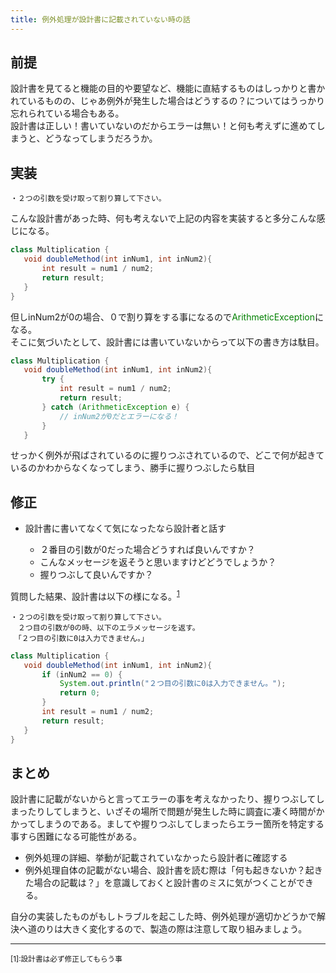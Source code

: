 ```yaml
---
title: 例外処理が設計書に記載されていない時の話
---
```

## 前提

設計書を見てると機能の目的や要望など、機能に直結するものはしっかりと書かれているものの、じゃあ例外が発生した場合はどうするの？についてはうっかり忘れられている場合もある。\
設計書は正しい！書いていないのだからエラーは無い！と何も考えずに進めてしまうと、どうなってしまうだろうか。

## 実装

```
・２つの引数を受け取って割り算して下さい。
```

こんな設計書があった時、何も考えないで上記の内容を実装すると多分こんな感じになる。

```java
class Multiplication {
   void doubleMethod(int inNum1, int inNum2){
	   int result = num1 / num2;
	   return result;
   }
}
```

但しinNum2が0の場合、０で割り算をする事になるので<font color="green">ArithmeticException</font>になる。\
そこに気づいたとして、設計書には書いていないからって以下の書き方は駄目。

```java
class Multiplication {
   void doubleMethod(int inNum1, int inNum2){
	   try {
		   int result = num1 / num2;
		   return result;
	   } catch (ArithmeticException e) {
		   // inNum2が0だとエラーになる！
	   }
   }
```

せっかく例外が飛ばされているのに握りつぶされているので、どこで何が起きているのかわからなくなってしまう、勝手に握りつぶしたら駄目

## 修正

* 設計書に書いてなくて気になったなら設計者と話す

  * ２番目の引数が0だった場合どうすれば良いんですか？
  * こんなメッセージを返そうと思いますけどどうでしょうか？
  * 握りつぶして良いんですか？

質問した結果、設計書は以下の様になる。<sup>[1](#note1)</sup>

```
・２つの引数を受け取って割り算して下さい。
　２つ目の引数が0の時、以下のエラメッセージを返す。
　「２つ目の引数に0は入力できません。」
```

```java
class Multiplication {
   void doubleMethod(int inNum1, int inNum2){
	   if (inNum2 == 0) {
		   System.out.println("２つ目の引数に0は入力できません。");
		   return 0;
	   }
	   int result = num1 / num2;
	   return result;
   }
}
```

## まとめ

設計書に記載がないからと言ってエラーの事を考えなかったり、握りつぶしてしまったりしてしまうと、いざその場所で問題が発生した時に調査に凄く時間がかかってしまうのである。ましてや握りつぶしてしまったらエラー箇所を特定する事すら困難になる可能性がある。

* 例外処理の詳細、挙動が記載されていなかったら設計者に確認する
* 例外処理自体の記載がない場合、設計書を読む際は「何も起きないか？起きた場合の記載は？」を意識しておくと設計書のミスに気がつくことができる。

自分の実装したものがもしトラブルを起こした時、例外処理が適切かどうかで解決へ道のりは大きく変化するので、製造の際は注意して取り組みましょう。

- - -

<small id="note1">\[1]:設計書は必ず修正してもらう事</small>
